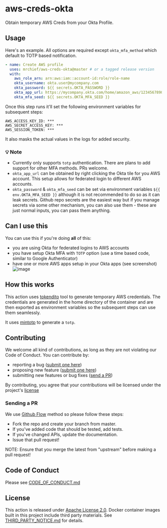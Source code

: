 # aws-creds-okta

Obtain temporary AWS Creds from your Okta Profile.

## Usage

Here's an example. All options are required except `okta_mfa_method` which default to TOTP based notification.

```yaml
- name: Create AWS profile
  uses: mrchief/aws-creds-okta@master # or a tagged release version
  with:
    aws_role_arn: arn:aws:iam::account-id:role/role-name
    okta_username: okta.user@mycompany.com
    okta_password: ${{ secrets.OKTA_PASSWORD }}
    okta_app_url: https://mycompany.okta.com/home/amazon_aws/1234567890abcdefghij/123
    okta_mfa_seed: ${{ secrets.OKTA_MFA_SEED }}
```

Once this step runs it'll set the following environment variables for subsequent steps:

```shell
AWS_ACCESS_KEY_ID: ***
AWS_SECRET_ACCESS_KEY: ***
AWS_SESSION_TOKEN: ***
```

It also masks the actual values in the logs for added security.

### 💡 Note

- Currently only supports `totp` authentication. There are plans to add support for other MFA methods. PRs welcome.
- `okta_app_url` can be obtained by right clicking the Okta tile for you AWS account. This setup allows for federated login to different AWS accounts.
- `okta_password` & `okta_mfa_seed` can be set via environment variables `${{ env.OKTA_MFA_SEED }}` although it is not recommended to do so as it can leak secrets. Github repo secrets are the easiest way but if you manage secrets via some other mechanism, you can also use them - these are just normal inputs, you can pass them anything.

## Can I use this

You can use this if you're doing **all** of this:

- you are using Okta for federated logins to AWS accounts
- you have setup Okta MFA with `TOTP` option (use a time based code, similar to Google Authenticator)
- have one or more AWS apps setup in your Okta apps (see screenshot)
  ![image](https://user-images.githubusercontent.com/781818/76578920-ae4c4380-64a0-11ea-8aaf-2eb41085e3af.png)

## How this works

This action uses [tokendito](https://github.com/dowjones/tokendito) tool to generate temporary AWS credentials. The credentials are generated in the home directory of the container and are then exported as environment variables so the subsequent steps can use them seamlessly.

It uses [mintotp](https://pypi.org/project/mintotp/) to generate a `totp`.

## Contributing

We welcome all kind of contributions, as long as they are not violating our Code of Conduct. You can contribute by:

- reporting a bug ([submit one here](https://github.com/mrchief/aws-creds-okta/issues))
- proposing new feature ([submit one here](https://github.com/mrchief/aws-creds-okta/issues))
- submitting new features or bug fixes ([send a PR](#sending-a-pr))

By contributing, you agree that your contributions will be licensed under the project's [license](#license)

### Sending a PR

We use [Github Flow](https://guides.github.com/introduction/flow/index.html) method so please follow these steps:

- Fork the repo and create your branch from master.
- If you've added code that should be tested, add tests.
- If you've changed APIs, update the documentation.
- Issue that pull request!

NOTE: Ensure that you merge the latest from "upstream" before making a pull request!

## Code of Conduct

Please see [CODE_OF_CONDUCT.md](CODE_OF_CONDUCT.md)

## License

This action is released under [Apache License 2.0](http://www.apache.org/licenses/LICENSE-2.0). Docker container images built in this project include third party materials. See [THIRD_PARTY_NOTICE.md](THIRD_PARTY_NOTICE.md) for details.
